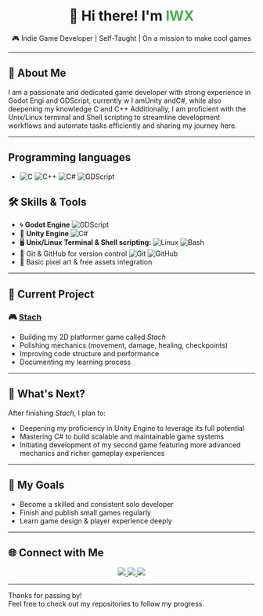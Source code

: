 
<h1 align="center">👋 Hi there! I'm <span style="color:#4CAF50">IWX</span></h1>

<p align="center">
🎮 Indie Game Developer | Self-Taught | On a mission to make cool games

---

## 🧠 About Me

I am a passionate and dedicated game developer with strong experience in Godot Engi and GDScript, currently w
I amUnity andC#, while also deepening my knowledge C and C++ 
Additionally, I am proficient with the Unix/Linux terminal and Shell scripting to streamline development workflows and automate tasks efficiently and sharing my journey here.

---
## Programming languages
- ![C](https://img.shields.io/badge/-C-00599C?style=flat&logo=c&logoColor=white)      ![C++](https://img.shields.io/badge/-C++-00599C?style=flat&logo=c%2B%2B&logoColor=white)      ![C#](https://img.shields.io/badge/-C%23-239120?style=flat&logo=c-sharp&logoColor=white)      ![GDScript](https://img.shields.io/badge/-GDScript-6E9CFF?style=flat&logo=godot-engine&logoColor=white)

## 🛠 Skills & Tools
- 🌀 **Godot Engine** ![GDScript](https://img.shields.io/badge/-GDScript-6E9CFF?style=flat&logo=godot-engine&logoColor=white)
- 🔷 **Unity Engine** ![C#](https://img.shields.io/badge/-C%23-239120?style=flat&logo=c-sharp&logoColor=white)
- 🖥 **Unix/Linux Terminal & Shell scripting:** ![Linux](https://img.shields.io/badge/-Linux-FCC624?style=flat&logo=linux&logoColor=black) ![Bash](https://img.shields.io/badge/-Bash-4EAA25?style=flat&logo=gnu-bash&logoColor=white)
- 💾 Git & GitHub for version control ![Git](https://img.shields.io/badge/-Git-F05032?style=flat&logo=git&logoColor=white) ![GitHub](https://img.shields.io/badge/-GitHub-181717?style=flat&logo=github&logoColor=white)
- 🎨 Basic pixel art & free assets integration

---

## 📌 Current Project

### 🎮 [Stach](https://github.com/IWXdev/Stach)
- Building my 2D platformer game called *Stach*
- Polishing mechanics (movement, damage, healing, checkpoints)
- Improving code structure and performance
- Documenting my learning process

---

## 🚀 What's Next?

After finishing *Stach*, I plan to:

- Deepening my proficiency in Unity Engine to leverage its full potential
- Mastering C# to build scalable and maintainable game systems
- Initiating development of my second game featuring more advanced mechanics and richer gameplay experiences

---

## 🌱 My Goals

- Become a skilled and consistent solo developer
- Finish and publish small games regularly
- Learn game design & player experience deeply

---
## 🌐 Connect with Me


<p align="center">
  <a href="https://iwx-10.itch.io/">
    <img src="https://img.shields.io/badge/itch.io-FA5C5C?style=for-the-badge&logo=itchdotio&logoColor=white" />
  </a>
  <a href="https://www.instagram.com/ayoub__iwx?igsh=N3k2ZXBiOWhiZTU1">
    <img src="https://img.shields.io/badge/Instagram-E4405F?style=for-the-badge&logo=instagram&logoColor=white" />
  </a>
  <a href="https://x.com/AYOUB_IWX?t=nCRvwL-EjUBEvQsSuS7_oQ&s=09">
    <img src="https://img.shields.io/badge/X-1DA1F2?style=for-the-badge&logo=twitter&logoColor=white" />
  </a>
</p>

---
Thanks for passing by!  
Feel free to check out my repositories to follow my progress.
